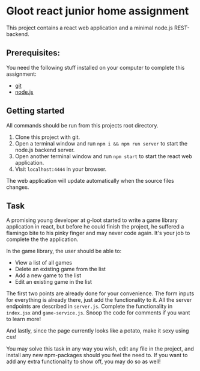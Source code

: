 
#  Gloot react junior home assignment

This project contains a react web application and a minimal node.js REST-backend.

##  Prerequisites:
You need the following stuff installed on your computer to complete this assignment:
* [git](https://git-scm.com/)
* [node.js](https://nodejs.org)

##  Getting started
All commands should be run from this projects root directory.
1. Clone this project with git.
2. Open a terminal window and run `npm i && npm run server` to start the node.js backend server.
3. Open another terminal window and run `npm start` to start the react web application.
4. Visit `localhost:4444` in your browser.

The web application will update automatically when the source files changes.

##  Task

A promising young developer at g-loot started to write a game library application in react, but before he could finish the project, he suffered a flamingo bite to his pinky finger and may never code again. It's your job to complete the the application.

In the game library, the user should be able to:
* View a list of all games
* Delete an existing game from the list
* Add a new game to the list
* Edit an existing game in the list

The first two points are already done for your convenience. The form inputs for everything is already there, just add the functionality to it. All the server endpoints are described in `server.js`. Complete the functionality in `index.jsx` and `game-service.js`. Snoop the code for comments if you want to learn more!

And lastly, since the page currently looks like a potato, make it sexy using css!

You may solve this task in any way you wish, edit any file in the project, and install any new npm-packages should you feel the need to. If you want to add any extra functionality to show off, you may do so as well!